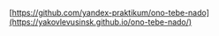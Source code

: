 [https://github.com/yandex-praktikum/ono-tebe-nado](https://yakovlevusinsk.github.io/ono-tebe-nado/)

